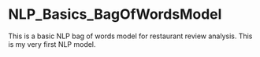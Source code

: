 # NLP_Basics_BagOfWordsModel
This is a basic NLP bag of words model for restaurant review analysis.
This is my very first NLP model.
